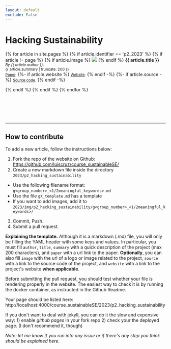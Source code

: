 ```yaml
---
layout: default
exclude: False
---
```


# Hacking Sustainability

{% for article in site.pages %}
    {% if article.identifier == 'p2_2023' %}
    {% if article != page %}
{% if article.image %}
<img class="p2-img" src="{{article.image}}"/>
{% endif %}
  <strong>{{ article.title }}</strong><br/>
<small>_By {{ article.author }}_.</small>
<br/>
<small>{{ article.summary | truncate: 200 }}</small>
<br/>
<small>[Paper]({{article.paper}}).</small>
{%- if article.website %}
<small>[Website]({{article.website}}).</small>
{% endif -%}
{%- if article.source -%}
<small>[Source code]({{article.source}}).</small>
{% endif -%}
<br/>
<div class="clearfix"></div>
  {% endif %}
  {% endif %}
{% endfor %}



<br/><br/><br/><br/>

---


## How to contribute

To add a new article, follow the instructions below:

1. Fork the repo of the website on Github: <https://github.com/luiscruz/course_sustainableSE/>
2. Create a new markdown file inside the directory `2023/p2_hacking_sustainability`
  - Use the following filename format: `g<group_number>_<1/2meaningful_keywords>.md`
  - Use the file `gX_template.md` has a template
  - If you want to add images, add it to `2023/img/p2_hacking_sustainability/g<group_number>_<1/2meaningful_keywords>/`
3. Commit, Push.
4. Submit a pull request.

**Explaining the template.** Although it is a markdown (.md) file, you will only be filling the YAML header with some keys and values. In particular, you must fill `author`, `title`, `summary` with a quick description of the project (max 200 characters), and `paper` with a url link to the paper. **Optionally**, you can also fill `image` with the url of a logo or image related to the project, `source` with a link to the source code of the project, and `website` with a link to the project's website **when applicable**.

Before submitting the pull request, you should test whether your file is rendering properly in the website. The easiest way to check it is by running the docker container, as instructed in the Github Readme.

Your page should be listed here: http://localhost:4000/course_sustainableSE/2023/p2_hacking_sustainability

If you don't want to deal with jekyll, you can do it the slow and expensive way: 1) enable *github pages* in your fork repo 2) check your the deployed page. (I don't recommend it, though)

*Note: let me know if you run into any issue or if there's any step you think should be explained here.*

